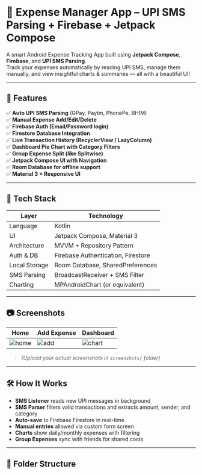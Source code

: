 # 💸 Expense Manager App – UPI SMS Parsing + Firebase + Jetpack Compose

A smart Android Expense Tracking App built using **Jetpack Compose**, **Firebase**, and **UPI SMS Parsing**.  
Track your expenses automatically by reading UPI SMS, manage them manually, and view insightful charts & summaries — all with a beautiful UI!

---

## 📱 Features

✅ **Auto UPI SMS Parsing** (GPay, Paytm, PhonePe, BHIM)  
✅ **Manual Expense Add/Edit/Delete**  
✅ **Firebase Auth (Email/Password login)**  
✅ **Firestore Database Integration**  
✅ **Live Transaction History (RecyclerView / LazyColumn)**  
✅ **Dashboard Pie Chart with Category Filters**  
✅ **Group Expense Split (like Splitwise)**  
✅ **Jetpack Compose UI with Navigation**  
✅ **Room Database for offline support**  
✅ **Material 3 + Responsive UI**

---

## 🧩 Tech Stack

| Layer         | Technology                          |
|---------------|-------------------------------------|
| Language      | Kotlin                              |
| UI            | Jetpack Compose, Material 3         |
| Architecture  | MVVM + Repository Pattern           |
| Auth & DB     | Firebase Authentication, Firestore |
| Local Storage | Room Database, SharedPreferences    |
| SMS Parsing   | BroadcastReceiver + SMS Filter      |
| Charting      | MPAndroidChart (or equivalent)      |

---

## 📷 Screenshots

| Home | Add Expense | Dashboard |
|------|-------------|-----------|
| ![home]() | ![add](screenshots/add.png) | ![chart](screenshots/chart.png) |

> *(Upload your actual screenshots in `screenshots/` folder)*

---

## 🛠 How It Works

- **SMS Listener** reads new UPI messages in background
- **SMS Parser** filters valid transactions and extracts amount, sender, and category
- **Auto-save** to Firebase Firestore in real-time
- **Manual entries** allowed via custom form screen
- **Charts** show daily/monthly expenses with filtering
- **Group Expenses** sync with friends for shared costs

---

## 📁 Folder Structure

